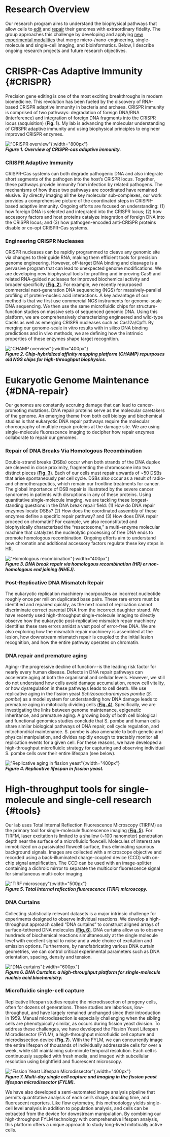 # Research Overview

Our research program aims to understand the biophysical pathways that allow cells to [edit](#CRISPR) and [repair](#DNA-repair) their genomes with extraordinary fidelity. The group approaches this challenge by developing and applying [new experimental modalities](#tools) that merge micro-/nano-engineering, single-molecule and single-cell imaging, and bioinformatics. Below, I describe ongoing research projects and future research objectives.

# CRISPR-Cas Adaptive Immunity {#CRISPR}

Precision gene editing is one of the most exciting breakthroughs in modern biomedicine. This revolution has been fueled by the discovery of RNA-based CRISPR adaptive immunity in bacteria and archaea. CRISPR immunity is comprised of two pathways: degradation of foreign DNA/RNA (interference) and integration of foreign DNA fragments into the CRISPR locus (acquisition) (**Fig. 1**). My lab is advancing the molecular understanding of CRISPR adaptive immunity and using biophysical principles to engineer improved CRISPR enzymes.

!["CRISPR overview"](/assets/images/research/CRISPR-overview.png){:width="800px"}  
***Figure 1. Overview of CRISPR-cas adaptive immunity.***

### CRISPR Adaptive Immunity
CRISPR-Cas systems can both degrade pathogenic DNA and also integrate short segments of the pathogen into the host’s CRISPR locus. Together, these pathways provide immunity from infection by related pathogens. The mechanisms of how these two pathways are coordinated have remained elusive. By directly imaging all the key molecular sub-complexes, our work provides a comprehensive picture of the coordinated steps in CRISPR-based adaptive immunity. Ongoing efforts are focused on understanding: (1) how foreign DNA is selected and integrated into the CRISPR locus; (2) how accessory factors and host proteins catalyze integration of foreign DNA into the CRISPR locus; and (3) how pathogen-encoded anti-CRISPR proteins disable or co-opt CRISPR-Cas systems.

### Engineering CRISPR Nucleases
CRISPR nucleases can be rapidly programmed to cleave any genomic site via changes to their guide RNA, making them efficient tools for precision genome engineering. However, off-target DNA binding and cleavage is a pervasive program that can lead to unexpected genome modifications. We are developing new biophysical tools for profiling and improving Cas9 and related RNA-guided nucleases for improved biochemical activity and broader specificity [(**Fig. 2**)](#fig2). For example, we recently repurposed commercial next-generation DNA sequencing (NGS) for massively-parallel profiling of protein-nucleic acid interactions. A key advantage of our method is that we first use commercial NGS instruments for genome-scale DNA sequencing. We then use the same microfluidic chips for structure-function studies on massive sets of sequenced genomic DNA. Using this platform, we are comprehensively characterizing engineered and wild-type Cas9s as well as emerging CRISPR nucleases such as Cas12a/Cpf1. By merging our genome-scale in vitro results with in silico DNA binding predictions and in vivo methods, we are defining how the intrinsic properties of these enzymes shape target recognition.

!["CHAMP overview"](/assets/images/research/champ_toc.png){:width="400px"}   
***Figure 2. Chip-hybridized affinity mapping platform (CHAMP) repurposes old NGS chips for high-throughput biophysics.***

# Eukaryotic Genome Maintenance {#DNA-repair}

Our genomes are constantly accruing damage that can lead to cancer-promoting mutations. DNA repair proteins serve as the molecular caretakers of the genome. An emerging theme from both cell biology and biochemical studies is that eukaryotic DNA repair pathways require the molecular choreography of multiple repair proteins at the damage site. We are using single-molecule fluorescence imaging to decipher how repair enzymes collaborate to repair our genomes.

### Repair of DNA Breaks Via Homologous Recombination
Double-strand breaks (DSBs) occur when both strands of the DNA duplex are cleaved in close proximity, fragmenting the chromosome into two distinct pieces [(**Fig. 3**)](#fig3). Each of our cells must repair upwards of ~50 DSBs that arise spontaneously per cell cycle. DSBs also occur as a result of radio- and chemotherapeutics, which remain our frontline treatments for cancer. The global importance of DSB repair is illustrated by the severe cancer syndromes in patients with disruptions in any of these proteins. Using quantitative single-molecule imaging, we are tackling these longest-standing questions in the DNA break repair field: (1) How do DNA repair enzymes locate DSBs? (2) How does the coordinated assembly of these enzymes define a specific repair pathway? and (3) How does DNA repair proceed on chromatin? For example, we also reconstituted and biophysically characterized the “resectosome,” a multi-enzyme molecular machine that catalyzes the nucleolytic processing of free DNA ends to promote homologous recombination. Ongoing efforts aim to understand how chromatin and additional accessory factors regulate these key steps in HR.

!["Homologous recombination"](/assets/images/research/hr.png){:width="400px"}     
***Figure 3. DNA break repair via homologous recombination (HR) or non-homologous  end joining (NHEJ).***

### Post-Replicative DNA Mismatch Repair
The eukaryotic replication machinery incorporates an incorrect nucleotide roughly once per million duplicated base pairs.  These rare errors must be identified and repaired quickly, as the next round of replication cannot discriminate correct parental DNA from the incorrect daughter strand. We have recently used high-throughput single-molecule imaging to directly observe how the eukaryotic post-replicative mismatch repair machinery identifies these rare errors amidst a vast pool of error-free DNA. We are also exploring how the mismatch repair machinery is assembled at the lesion, how downstream mismatch repair is coupled to the initial lesion recognition, and how the entire pathway operates on chromatin.

### DNA repair and premature aging
Aging--the progressive decline of function--is the leading risk factor for nearly every human disease. Defects in DNA repair pathways can accelerate aging at both the organismal and cellular levels. However, we still do not understand how cells avoid damage accumulation, renew cell vitality, or how dysregulation in these pathways leads to cell death. We use replicative aging in the fission yeast _Schizosaccharomyces pombe_ (_S. pombe_) as a model system for understanding how DNA damage leads to premature aging in mitotically dividing cells [(**Fig. 4**)](#fig1). Specifically, we are investigating the links between genome maintenance, epigenetic inheritance, and premature aging. A growing body of both cell biological and functional genomics studies conclude that S. pombe and human cells share similar biological pathways of DNA repair, cell cycle regulation, and mitochondrial maintenance. S. pombe is also amenable to both genetic and physical manipulation, and divides rapidly enough to tractably monitor all replication events for a given cell. For these reasons, we have developed a high-throughput microfluidic strategy for capturing and observing individual S. pombe cells over their entire lifespan (see below).

!["Replicative aging in fission yeast"](/assets/images/research/oldpole.png){:width="400px"}       
***Figure 4. Replicative lifespan in fission yeast.***

# High-throughput tools for single-molecule and single-cell research {#tools}

Our lab uses Total Internal Reflection Fluorescence Microscopy (TIRFM) as the primary tool for single-molecule fluorescence imaging [(**Fig. 5**)](#fig5). For TIRFM, laser excitation is limited to a shallow (~100 nanometer) penetration depth near the surface of a microfluidic flowcell. Molecules of interest are immobilized on a passivated flowcell surface, thus eliminating spurious background signals. Images are collected with a microscope objective and recorded using a back-illuminated charge-coupled device (CCD) with on-chip signal amplification. The CCD can be used with an image-splitter containing a dichroic mirror to separate the multicolor fluorescence signal for simultaneous multi-color imaging.

!["TIRF microscopy"](/assets/images/research/tirf.png){:width="500px"}     
***Figure 5. Total internal reflection fluorescence (TIRF) microscopy.***

### DNA Curtains
Collecting statistically relevant datasets is a major intrinsic challenge for experiments designed to observe individual reactions. We develop a high-throughput approach called “DNA curtains” to construct aligned arrays of surface-tethered DNA molecules [(**Fig. 6**)](#fig6). DNA curtains allow us to observe hundreds of biochemical reactions simultaneously at the single molecule level with excellent signal to noise and a wide choice of excitation and emission options. Furthermore, by nanofabricating various DNA curtain geometries, we can control critical experimental parameters such as DNA orientation, spacing, density and tension.

!["DNA curtains"](/assets/images/research/dnacurtains.png){:width="600px"}     
***Figure 6. DNA Curtains: a high-throughput platform for single-molecule nucleic acid biochemistry.***

### Microfluidic single-cell capture
Replicative lifespan studies require the microdissection of progeny cells, often for dozens of generations. These studies are laborious, low-throughput, and have largely remained unchanged since their introduction in 1959. Manual microdissection is especially challenging when the sibling cells are phenotypically similar, as occurs during fission yeast division. To address these challenges, we have developed the Fission Yeast Lifespan Microdissector (FYLM), a high-throughput microfluidic cell capture and microdissection device [(**Fig. 7**)](#fig7). With the FYLM, we can concurrently image the entire lifespan of thousands of individually addressable cells for over a week, while still maintaining sub-minute temporal resolution. Each cell is continuously supplied with fresh media, and imaged with subcellular resolution using brightfield and fluorescent microscopy.

!["Fission Yeast Lifespan Microdissector"](/assets/images/research/fylm.png){:width="400px"}     
***Figure 7. Multi-day single cell capture and imaging in the fission yeast lifespan microdissector (FYLM).***

We have also developed a semi-automated image analysis pipeline that permits quantitative analysis of each cell’s shape, doubling time, and fluorescent reporters. Like flow cytometry, this methodology yields single-cell level analysis in addition to population analysis, and cells can be extracted from the device for downstream manipulation. By combining our high-throughput FYLM technology with comprehensive lifespan analysis, this platform offers a unique approach to study long-lived mitotically active cells.
